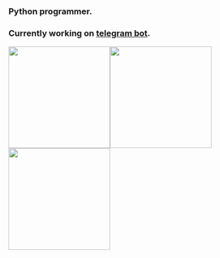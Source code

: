 ### Python programmer.
### Currently working on [telegram bot](https://github.com/schr1k/AnonChat).
<img src="https://media.giphy.com/media/0ZKDGWWimlunrp82XU/giphy.gif" width="200"/><img src="https://media.giphy.com/media/cYU6YcPE5YlJxh6otp/giphy.gif" width="200"/>
<img src="https://media.giphy.com/media/IWiAPmq1HS9QZRu8PT/giphy-downsized-large.gif" width="200"/>
